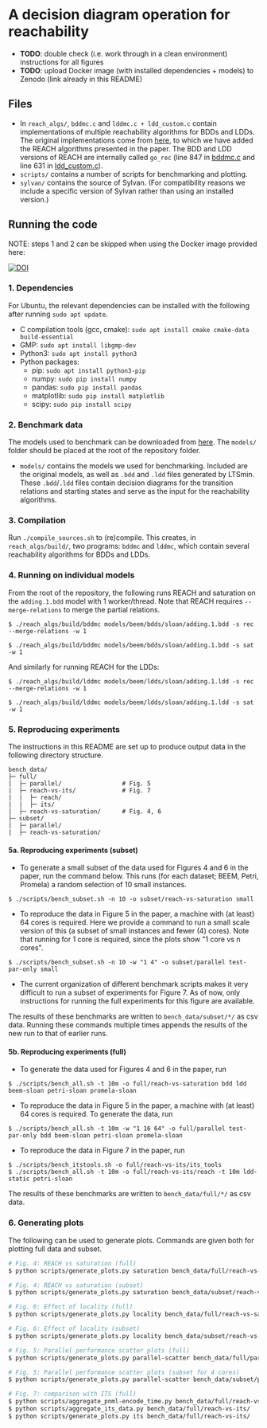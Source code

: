 # A decision diagram operation for reachability

* **TODO**: double check (i.e. work through in a clean environment) instructions for all figures
* **TODO**: upload Docker image (with installed dependencies + models) to Zenodo (link already in this README)

## Files
* In `reach_algs/`, `bddmc.c` and `lddmc.c + ldd_custom.c` contain implementations of multiple reachability algorithms for BDDs and LDDs. The original implementations come from [here](https://github.com/trolando/sylvan/tree/master/examples), to which we have added the REACH algorithms presented in the paper. The BDD and LDD versions of REACH are internally called `go_rec` (line 847 in [bddmc.c](reach_algs/bddmc.c) and line 631 in [ldd_custom.c](reach_algs/ldd_custom.c)).
* `scripts/` contains a number of scripts for benchmarking and plotting.
* `sylvan/` contains the source of Sylvan. (For compatibility reasons we include a specific version of Sylvan rather than using an installed version.)

## Running the code

NOTE: steps 1 and 2 can be skipped when using the Docker image provided here: 

[![DOI](https://zenodo.org/badge/DOI/10.5281/zenodo.7333633.svg)](https://doi.org/10.5281/zenodo.7333633)

### 1. Dependencies
For Ubuntu, the relevant dependencies can be installed with the following after running `sudo apt update`.

* C compilation tools (gcc, cmake): `sudo apt install cmake cmake-data build-essential`
* GMP: `sudo apt install libgmp-dev`
* Python3: `sudo apt install python3`
* Python packages:
    * pip: `sudo apt install python3-pip`
    * numpy: `sudo pip install numpy`
    * pandas: `sudo pip install pandas`
    * matplotlib: `sudo pip install matplotlib`
    * scipy: `sudo pip install scipy`

### 2. Benchmark data
The models used to benchmark can be downloaded from [here](https://surfdrive.surf.nl/files/index.php/s/W38OBT78zEZM9MN). The `models/` folder should be placed at the root of the repository folder.


* `models/` contains the models we used for benchmarking. Included are the original models, as well as `.bdd` and `.ldd` files generated by LTSmin. These `.bdd`/`.ldd` files contain decision diagrams for the transition relations and starting states and serve as the input for the reachability algorithms.

### 3. Compilation
Run `./compile_sources.sh` to (re)compile. This creates, in `reach_algs/build/`, two programs: `bddmc` and `lddmc`, which contain several reachability algorithms for BDDs and LDDs.

### 4. Running on individual models
From the root of the repository, the following runs REACH and saturation on the `adding.1.bdd` model with 1 worker/thread. Note that REACH requires `--merge-relations` to merge the partial relations.
```shell
$ ./reach_algs/build/bddmc models/beem/bdds/sloan/adding.1.bdd -s rec --merge-relations -w 1

$ ./reach_algs/build/bddmc models/beem/bdds/sloan/adding.1.bdd -s sat -w 1
```

And similarly for running REACH for the LDDs:
```shell
$ ./reach_algs/build/lddmc models/beem/ldds/sloan/adding.1.ldd -s rec --merge-relations -w 1

$ ./reach_algs/build/lddmc models/beem/ldds/sloan/adding.1.ldd -s sat -w 1
```

### 5. Reproducing experiments

The instructions in this README are set up to produce output data in the following directory structure.

```
bench_data/
├─ full/
|  ├─ parallel/                 # Fig. 5
|  ├─ reach-vs-its/             # Fig. 7
|  |  ├─ reach/
|  |  ├─ its/
|  ├─ reach-vs-saturation/      # Fig. 4, 6
├─ subset/
|  ├─ parallel/
|  ├─ reach-vs-saturation/
```


#### 5a. Reproducing experiments (subset)

* To generate a small subset of the data used for Figures 4 and 6 in the paper, run the command below. This runs (for each dataset; BEEM, Petri, Promela) a random selection of 10 small instances.
```shell
$ ./scripts/bench_subset.sh -n 10 -o subset/reach-vs-saturation small
``` 

* To reproduce the data in Figure 5 in the paper, a machine with (at least) 64 cores is required. Here we provide a command to run a small scale version of this (a subset of small instances and fewer (4) cores). Note that running for 1 core is required, since the plots show "1 core vs n cores".
```shell
$ ./scripts/bench_subset.sh -n 10 -w "1 4" -o subset/parallel test-par-only small
```

*  The current organization of different benchmark scripts makes it very difficult to run a subset of experiments for Figure 7. As of now, only instructions for running the full experiments for this figure are available.

The results of these benchmarks are written to `bench_data/subset/*/` as csv data. Running these commands multiple times appends the results of the new run to that of earlier runs.

#### 5b. Reproducing experiments (full)


* To generate the data used for Figures 4 and 6 in the paper, run 
```shell
$ ./scripts/bench_all.sh -t 10m -o full/reach-vs-saturation bdd ldd beem-sloan petri-sloan promela-sloan
```


* To reproduce the data in Figure 5 in the paper, a machine with (at least) 64 cores is required. To generate the data, run
```shell
$ ./scripts/bench_all.sh -t 10m -w "1 16 64" -o full/parallel test-par-only bdd beem-sloan petri-sloan promela-sloan
```


* To reproduce the data in Figure 7 in the paper, run
```shell
$ ./scripts/bench_itstools.sh -o full/reach-vs-its/its_tools
$ ./scripts/bench_all.sh -t 10m -o full/reach-vs-its/reach -t 10m ldd-static petri-sloan
```

The results of these benchmarks are written to `bench_data/full/*/` as csv data.


### 6. Generating plots
The following can be used to generate plots. Commands are given both for plotting full data and subset.

```bash
# Fig. 4: REACH vs saturation (full)
$ python scripts/generate_plots.py saturation bench_data/full/reach-vs-saturation/

# Fig. 4: REACH vs saturation (subset)
$ python scripts/generate_plots.py saturation bench_data/subset/reach-vs-saturation/

# Fig. 6: Effect of locality (full)
$ python scripts/generate_plots.py locality bench_data/full/reach-vs-saturation/

# Fig. 6: Effect of locality (subset)
$ python scripts/generate_plots.py locality bench_data/subset/reach-vs-saturation/

# Fig. 5: Parallel performance scatter plots (full)
$ python scripts/generate_plots.py parallel-scatter bench_data/full/parallel/ 16 64

# Fig. 5: Parallel performance scatter plots (subset for 4 cores)
$ python scripts/generate_plots.py parallel-scatter bench_data/subset/parallel/ 4

# Fig. 7: comparison with ITS (full)
$ python scripts/aggregate_pnml-encode_time.py bench_data/full/reach-vs-its/reach/
$ python scripts/aggregate_its_data.py bench_data/full/reach-vs-its/
$ python scripts/generate_plots.py its bench_data/full/reach-vs-its/
```
